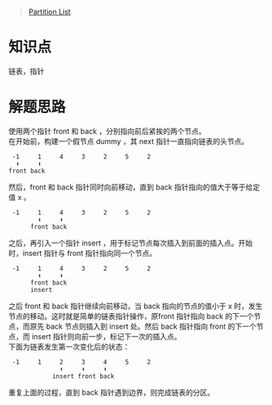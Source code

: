 > [Partition List](https://leetcode.com/problems/partition-list/description/)

# 知识点
链表，指针

# 解题思路
使用两个指针 front 和 back ，分别指向前后紧挨的两个节点。  
在开始前，构建一个假节点 dummy ，其 next 指针一直指向链表的头节点。
```
 -1     1     4     3     2     5     2
  ⬆     ⬆
front back
```

然后，front 和 back 指针同时向前移动，直到 back 指针指向的值大于等于给定值 x 。
```
 -1     1     4     3     2     5     2
        ⬆     ⬆
      front back
```

之后，再引入一个指针 insert ，用于标记节点每次插入到前面的插入点。开始时，insert 指针与 front 指针指向同一个节点。
```
 -1     1     4     3     2     5     2
        ⬆     ⬆
      front back
      insert
```

之后 front 和 back 指针继续向前移动，当 back 指向的节点的值小于 x 时，发生节点的移动。这时就是简单的链表指针操作，原front 指针指向 back 的下一个节点，而原先 back 节点则插入到 insert 处。然后 back 指针指向 front 的下一个节点，而 insert 指针则向前一步，标记下一次的插入点。  
下面为链表发生第一次变化后的状态：
```
 -1     1     2     3     4     5     2
              ⬆     ⬆     ⬆
            insert front back
```

重复上面的过程，直到 back 指针遇到边界，则完成链表的分区。